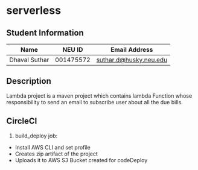 # serverless

## Student Information

| Name | NEU ID | Email Address |
| --- | --- | --- |
| Dhaval Suthar | 001475572 | suthar.d@husky.neu.edu |

## Description

Lambda project is a maven project which contains lambda Function whose responsibility to send an email to subscribe user about all the due bills. 


## CircleCI
1. build_deploy job:
  * Install AWS CLI and set profile 
  * Creates zip artifact of the project 
  * Uploads it to AWS S3 Bucket created for codeDeploy